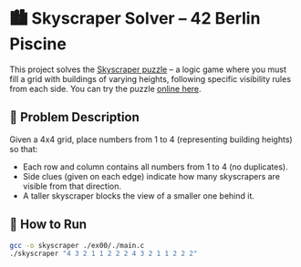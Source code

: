 # 🏙️ Skyscraper Solver – 42 Berlin Piscine

This project solves the [Skyscraper puzzle](https://www.puzzlemix.com/Skyscraper) – a logic game where you must fill a grid with buildings of varying heights, following specific visibility rules from each side. You can try the puzzle [online here](https://www.interactive.onlinemathlearning.com/fun_towers.php).

## 🔧 Problem Description

Given a 4x4 grid, place numbers from 1 to 4 (representing building heights) so that:

- Each row and column contains all numbers from 1 to 4 (no duplicates).
- Side clues (given on each edge) indicate how many skyscrapers are visible from that direction.
- A taller skyscraper blocks the view of a smaller one behind it.

## 🚀 How to Run

```bash
gcc -o skyscraper ./ex00/./main.c
./skyscraper "4 3 2 1 1 2 2 2 4 3 2 1 1 2 2 2"
```
